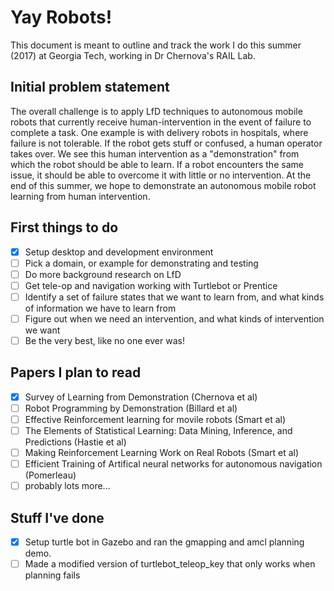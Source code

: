 # Yay Robots!

This document is meant to outline and track the work I do this summer (2017) at Georgia Tech, working in Dr Chernova's RAIL Lab.

## Initial problem statement

The overall challenge is to apply LfD techniques to autonomous mobile robots that currently receive human-intervention in the event of failure to complete a task. One example is with delivery robots in hospitals, where failure is not tolerable. If the robot gets stuff or confused, a human operator takes over. We see this human intervention as a "demonstration" from which the robot should be able to learn. If a robot encounters the same issue, it should be able to overcome it with little or no intervention. At the end of this summer, we hope to demonstrate an autonomous mobile robot learning from human intervention.

## First things to do

 - [X] Setup desktop and development environment
 - [ ] Pick a domain, or example for demonstrating and testing
 - [ ] Do more background research on LfD
 - [ ] Get tele-op and navigation working with Turtlebot or Prentice
 - [ ] Identify a set of failure states that we want to learn from, and what kinds of information we have to learn from
 - [ ] Figure out when we need an intervention, and what kinds of intervention we want
 - [ ] Be the very best, like no one ever was!

## Papers I plan to read

 - [X] Survey of Learning from Demonstration (Chernova et al)
 - [ ] Robot Programming by Demonstration (Billard et al)
 - [ ] Effective Reinforcement learning for movile robots (Smart et al)
 - [ ] The Elements of Statistical Learning: Data Mining, Inference, and Predictions (Hastie et al)
 - [ ] Making Reinforcement Learning Work on Real Robots (Smart et al)
 - [ ] Efficient Training of Artifical neural networks for autonomous navigation (Pomerleau)
 - [ ] probably lots more...

## Stuff I've done
 - [X] Setup turtle bot in Gazebo and ran the gmapping and amcl planning demo.
 - [ ] Made a modified version of turtlebot_teleop_key that only works when planning fails
